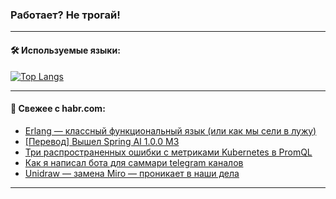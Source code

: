 ### Работает? Не трогай!

---
<!--
#### 🛠️ Technical stack:

![Java](https://img.shields.io/badge/Java-informational?logo=Oracle&style=flat&logoColor=white&color=FF4500)
![Kotlin](https://img.shields.io/badge/Kotlin-informational?logo=Kotlin&style=flat&logoColor=white&color=774D97)
![TS](https://img.shields.io/badge/TypeScript-informational?logo=typeScript&style=flat&logoColor=black&color=017acc)
![Python](https://img.shields.io/badge/Python-informational?logo=Python&style=flat&logoColor=black&color=ffdd54) <br>
![Spring](https://img.shields.io/badge/Spring-informational?logo=Spring&style=flat&logoColor=white&color=6DB33F) 
![SpringBoot](https://img.shields.io/badge/SpringBoot-informational?logo=SpringBoot&style=flat&logoColor=white&color=6DB33F)
![Nest](https://img.shields.io/badge/NestJS-informational?logo=NestJS&style=flat&logoColor=white&color=E0234E) 
![NodeJS](https://img.shields.io/badge/NodeJS-informational?logo=node.js&style=flat&logoColor=white&color=70A760)<br>
![PostgreSQL](https://img.shields.io/badge/PostgreSQL-informational?logo=PostgreSQL&style=flat&logoColor=white&color=DAA520)
![MongoDB](https://img.shields.io/badge/MongoDB-informational?logo=MongoDB&style=flat&logoColor=white&color=870000)
![Apache](https://img.shields.io/badge/Apache-informational?logo=apache&style=flat&logoColor=white&color=f74e28)

___ 
-->

#### 🛠️ Используемые языки:

[![Top Langs](https://github-readme-stats-u2qms2cxw-advtsettinggmailcoms-projects.vercel.app/api/top-langs/?username=zloylis&langs_count=10&hide_title=true&title_color=e6edf3&size_weight=0.5&count_weight=0.5&layout=compact&hide_progress=true&hide_border=true&theme=dracula)](https://github.com/zloylis)

<!---


####  :octocat:&nbsp;&nbsp; Статистика:

![GitHub stats](https://github-readme-stats-u2qms2cxw-advtsettinggmailcoms-projects.vercel.app/api?username=zloylis&show_icons=true&hide_border=true&theme=dracula&title_color=e6edf3&include_all_commits=true&count_private=true&hide_rank=false&hide_title=true&rank_icon=github)
-->
---

#### 💬 Свежее с habr.com:

<!-- BLOG-POST-LIST:START -->
- [Erlang — классный функциональный язык &lpar;или как мы сели в лужу&rpar;](https://habr.com/ru/articles/849758/?utm_source=habrahabr&utm_medium=rss&utm_campaign=849758)
- [[Перевод] Вышел Spring AI 1.0.0 M3](https://habr.com/ru/companies/spring_aio/articles/849752/?utm_source=habrahabr&utm_medium=rss&utm_campaign=849752)
- [Три распространенных ошибки с метриками Kubernetes в PromQL](https://habr.com/ru/companies/vk/articles/849606/?utm_source=habrahabr&utm_medium=rss&utm_campaign=849606)
- [Как я написал бота для саммари telegram каналов](https://habr.com/ru/articles/849532/?utm_source=habrahabr&utm_medium=rss&utm_campaign=849532)
- [Unidraw — замена Miro — проникает в наши дела](https://habr.com/ru/companies/tbank/articles/849720/?utm_source=habrahabr&utm_medium=rss&utm_campaign=849720)
<!-- BLOG-POST-LIST:END -->

---
